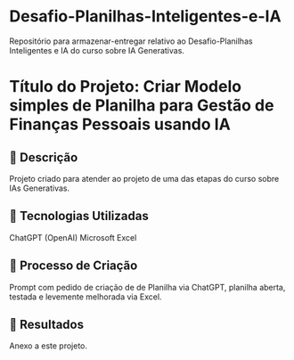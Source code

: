 # Desafio-Planilhas-Inteligentes-e-IA
Repositório para armazenar-entregar relativo ao Desafio-Planilhas Inteligentes e IA do curso sobre IA Generativas.

# Título do Projeto: Criar Modelo simples de Planilha para Gestão de Finanças Pessoais usando IA

## 📒 Descrição
Projeto criado para atender ao projeto de uma das etapas do curso sobre IAs Generativas.

## 🤖 Tecnologias Utilizadas
ChatGPT (OpenAI)
Microsoft Excel

## 🧐 Processo de Criação
Prompt com pedido de criação de de Planilha via ChatGPT, planilha aberta, testada e levemente melhorada via Excel.

## 🚀 Resultados
Anexo a este projeto.

